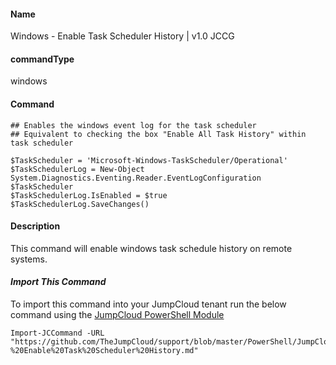 #### Name

Windows - Enable Task Scheduler History | v1.0 JCCG

#### commandType

windows

#### Command

```
## Enables the windows event log for the task scheduler
## Equivalent to checking the box "Enable All Task History" within task scheduler

$TaskScheduler = 'Microsoft-Windows-TaskScheduler/Operational'
$TaskSchedulerLog = New-Object System.Diagnostics.Eventing.Reader.EventLogConfiguration $TaskScheduler
$TaskSchedulerLog.IsEnabled = $true
$TaskSchedulerLog.SaveChanges()
```

#### Description

This command will enable windows task schedule history on remote systems.

#### _Import This Command_

To import this command into your JumpCloud tenant run the below command using the [JumpCloud PowerShell Module](https://github.com/TheJumpCloud/support/wiki/Installing-the-JumpCloud-PowerShell-Module)

```
Import-JCCommand -URL "https://github.com/TheJumpCloud/support/blob/master/PowerShell/JumpCloud%20Commands%20Gallery/Windows%20Commands/Windows%20-%20Enable%20Task%20Scheduler%20History.md"
```
